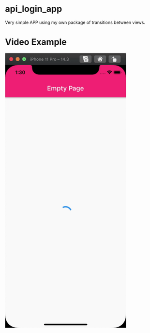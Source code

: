 # api_login_app

Very simple APP using my own package of transitions between views.

# Video Example

<img src="https://github.com/PeterPaulez/repository/blob/main/api_login_app-1615120214725.gif?raw=true" width="400px">